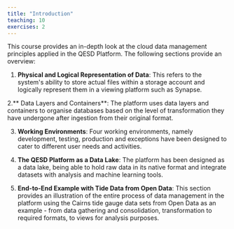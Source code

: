 ```yaml
---
title: "Introduction"
teaching: 10
exercises: 2
---
```


This course provides an in-depth look at the cloud data management principles applied in the QESD Platform. The following sections provide an overview:

1. **Physical and Logical Representation of Data**: This refers to the system's ability to store actual files within a storage account and logically represent them in a viewing platform such as Synapse.

2.** Data Layers and Containers**: The platform uses data layers and containers to organise databases based on the level of transformation they have undergone after ingestion from their original format.

3. **Working Environments**: Four working environments, namely development, testing, production and exceptions have been designed to cater to different user needs and activities.

4. **The QESD Platform as a Data Lake**: The platform has been designed as a data lake, being able to hold raw data in its native format and integrate datasets with analysis and machine learning tools.

5. **End-to-End Example with Tide Data from Open Data**: This section provides an illustration of the entire process of data management in the platform using the Cairns tide gauge data sets from Open Data as an example - from data gathering and consolidation, transformation to required formats, to views for analysis purposes.